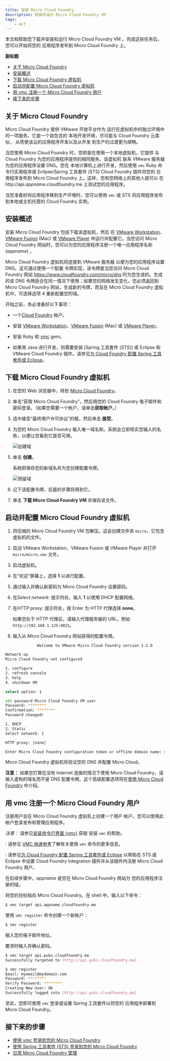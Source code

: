 ```yaml
---
title: 安装 Micro Cloud Foundry
description: 安装并运行 Micro Cloud Foundry VM
tags:
    - mcf
---
```


本文档帮助您下载并安装和运行 Micro Cloud Foundry VM
。完成这些任务后，您可以开始将您的
应用程序发布到 Micro Cloud Foundry 上。

**副标题**

+   [关于 Micro Cloud Foundry](#about-micro-cloud-foundry)
+   [安装概述](#installation-overview)
+   [下载 Micro Cloud Foundry 虚拟机](#downloading-the-micro-cloud-foundry-virtual-machine)
+   [启动并配置 Micro Cloud Foundry 虚拟机](#starting-and-configuring-the-micro-cloud-foundry-virtual-machine)
+   [用 vmc 注册一个 Micro Cloud Foundry 用户](#registering-a-micro-cloud-foundry-user-with-vmc)
+   [接下来的步骤](#next-steps)

## 关于 Micro Cloud Foundry

Micro Cloud Foundry 提供 VMware 开放平台作为
运行在虚拟机中的独立环境中的一项服务。它是一个自包含的
本地开发环境，尽可能与 Cloud Foundry 云类似，
从而使该云的应用程序开发以及从开发
到生产的过渡更为顺畅。

当您使用 Micro Cloud Foundry 时，您即是在使用一个本地虚拟机，它提供
与 Cloud Foundry 为您的应用程序提供的相同服务。该虚拟机
联系 VMware 服务器为您的应用程序设置 DNS。您在
本地计算机上进行开发，然后使用 `vmc` Ruby 命令行实用程序或
Eclipse/Spring 工具套件 (STS) Cloud Foundry 插件将您的
应用程序发布到 Micro Cloud Foundry 上。这样，您和您网络上的其他人就可以
在
http://api.*appname*.cloudfoundry.me 上测试您的应用程序。

当您准备好将应用程序移到生产环境时，您可以使用 `vmc` 或 STS
将应用程序发布到本地或主机托管的 Cloud Foundry 实例。

## 安装概述

安装 Micro Cloud Foundry 包括下载该虚拟机，然后
在 [VMware Workstation][1]、[VMware Fusion][2] (Mac) 或
[VMware Player][3] 中运行并配置它。当您访问 Micro Cloud Foundry
网站时，您可以为您的应用程序注册一个唯一应用程序名称 (*appname*)
。

Micro Cloud Foundry 虚拟机将连接到 VMware 服务器
以便为您的应用程序设置 DNS。这可通过使用一个配置
令牌实现，该令牌是当您访问 Micro Cloud
Foundry 网站 https://www.cloudfoundry.com/micro/dns 时为您生成的。生成的该 DNS
令牌适合在同一情况下使用；如果您的网络发生变化，您必须返回到 Micro
Cloud Foundry 网站，生成新的令牌，而且在 Micro Cloud Foundry
虚拟机中，可选择选项 4 重新配置您的域。

开始之前，务必准备好以下事项：

+   一个[Cloud Foundry](http://cloudfoundry.com/) 帐户。

+   安装 [VMware Workstation][1]、[VMware Fusion][2] (Mac) 或 [VMware Player][3]。

+   安装 Ruby 和 [vmc](/tools/vmc/installing-vmc.html) gem。

+   如果用 Java 进行开发，则需要安装 [Spring 工具套件 (STS)] 或 Eclipse 和
VMware Cloud Foundry 插件。请参见[为 Cloud Foundry 配置 Spring 工具套件或 Eclipse](/tools/STS/configuring-STS.html)。

[1]: http://www.vmware.com/products/workstation/overview.html
[2]: http://www.vmware.com/products/fusion/overview.html
[3]: http://www.vmware.com/products/player/overview.html

## 下载 Micro Cloud Foundry 虚拟机

1.  在您的 Web 浏览器中，转到 [Micro Cloud Foundry](https://cloudfoundry.com/micro)。

2.  单击“获取 Micro Cloud Foundry”，然后用您的 Cloud Foundry 电子邮件和密码登录。（如果您需要一个帐户，请单击**获取帐户**。）

2.  选中接受“最终用户许可协议”的框，然后单击 **接受**。

3.  为您的 Micro Cloud Foundry 输入唯一域名称。系统会立即核实您输入的名称，以便让您看到它是否可用。

	![创建域](/images/screenshots/installing-mcf/micro_dns.jpg "Micro DNS")

4.  单击 **创建**。

    系统即保存您的新域名并为您创建配置令牌。

	![预留域](/images/screenshots/installing-mcf/micro_reserved.png "域已保存")

5.  记下该配置令牌。后面的步骤将用到它。

6.  单击 **下载 Micro Cloud Foundry VM** 并保存该文件。

## 启动并配置 Micro Cloud Foundry 虚拟机

1.  将压缩的 Micro Cloud Foundry VM 包解压。这会创建文件夹
    `micro`，它包含虚拟机的文件。

2.  启动 VMware Workstation、VMware Fusion 或 VMware Player 并打开 `micro/micro.vmx` 文件。

3.  启动虚拟机。

4.  在“欢迎”屏幕上，选择 **1** 以进行配置。

5.  通过输入并确认新密码为 Micro Cloud Foundry 设置密码。

6.  在*Select network:* 提示符处，输入 **1** 以使用 DHCP 配置网络。

7.  在*HTTP proxy:* 提示符处，按 Enter 为 HTTP 代理选择 **none**。

    如果您处于 HTTP 代理后，请输入代理服务器的 URL，例如 `http://192.168.1.125:8023`。

8.  输入从 Micro Cloud Foundry 网站获得的配置令牌。

```bash
              Welcome to VMware Micro Cloud Foundry version 1.2.0

Network up
Micro Cloud Foundry not configured

1. configure
2. refresh console
3. help
4. shutdown VM

select option: 1

set password Micro Cloud Foundry VM user
Password: ********
Confirmation: ********
Password changed!

1. DHCP
2. Static
Select network: 1

HTTP proxy: |none|

Enter Micro Cloud Foundry configuration token or offline domain name: shock-throw-caption
```
Micro Cloud Foundry 虚拟机将验证您的 DNS 并配置 Micro Cloud。

**注意：**
如果您打算在没有 Internet 连接的情况下使用 Micro Cloud Foundry，请输入虚构的域名而不是 DNS 配置令牌。这个高级配置选项将在[使用 Micro Cloud Foundry](/infrastructure/micro/using-mcf.html#working-offline-with-micro-cloud-foundry) 中介绍。


## 用 vmc 注册一个 Micro Cloud Foundry 用户

注册用户会在 Micro Cloud Foundry 虚拟机上创建一个用户
帐户。您可以使用此帐户登录发布和管理应用程序。

*注意：*
请参见[安装命令行界面 (vmc)](/tools/vmc/installing-vmc.html) 获取
安装 `vmc` 的帮助。

: 请参见 [VMC 快速参考](/tools/vmc/vmc-quick-ref.html)了解有关使用
`vmc` 命令的更多信息。

: 请参见[为 Cloud Foundry 配置 Spring 工具套件或 Eclipse](/tools/STS/configuring-STS.html)
    以帮助在 STS 或 Eclipse 中设置
    Cloud Foundry Integration 插件并从该插件内注册
    Micro Cloud Foundry 用户。

在后续步骤中，*appname* 是您在 Micro Cloud Foundry 网站为
您的应用程序注册的域。

将您的目标指向 Micro Cloud Foundry。在 shell 中，输入以下命令：

```bash
$ vmc target api.appname.cloudfoundry.me
```
使用 `vmc register` 命令创建一个新帐户：

```bash
$ vmc register
```

输入您的电子邮件地址。

要求时输入并确认密码。

```bash
$ vmc target api.pubs.cloudfoundry.me
Successfully targeted to [http://api.pubs.cloudfoundry.me]

$ vmc register
Email: myemail@mydomain.com
Password: ********
Verify Password: ********
Creating New User: OK
Successfully logged into [http://api.pubs.cloudfoundry.me]
```

至此，您即可使用 `vmc` 登录或设置 Spring 工具套件以将您的
应用程序部署到 Micro Cloud Foundry。

## 接下来的步骤

+ [使用 vmc 登录到您的 Micro Cloud Foundry](using-mcf.html#using-microcloud-foundry-vmc)
+ [使用 Spring 工具套件 (STS) 登录到您的 Micro Cloud Foundry](using-mcf.html#using-micro-cloud-foundry-sts)
+ [日常 Micro Cloud Foundry 管理](using-mcf.html)


